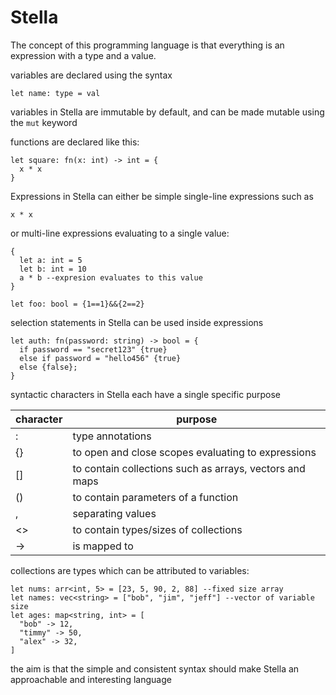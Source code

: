 # Stella

The concept of this programming language is that everything is an expression with a type and a value.


variables are declared using the syntax
```
let name: type = val
```

variables in Stella are immutable by default, and can be made mutable using the ```mut``` keyword

functions are declared like this:
```
let square: fn(x: int) -> int = {
  x * x
}
```

Expressions in Stella can either be simple single-line expressions such as 
```
x * x
```

or multi-line expressions evaluating to a single value:
```
{
  let a: int = 5
  let b: int = 10
  a * b --expresion evaluates to this value
}
```

```
let foo: bool = {1==1}&&{2==2}
```

selection statements in Stella can be used inside expressions
```
let auth: fn(password: string) -> bool = {
  if password == "secret123" {true}
  else if password = "hello456" {true}
  else {false};
}
```

syntactic characters in Stella each have a single specific purpose

| character | purpose                                                     |
|-----------|-------------------------------------------------------------|
| :         | type annotations                                            |
| {}        | to open and close scopes evaluating to expressions          |
| []        | to contain collections such as arrays, vectors and maps     |
| ()        | to contain parameters of a function                         |
| ,         | separating values                                           |
| <>        | to contain types/sizes of collections                       |
| ->        | is mapped to                                                |


collections are types which can be attributed to variables:
```
let nums: arr<int, 5> = [23, 5, 90, 2, 88] --fixed size array
let names: vec<string> = ["bob", "jim", "jeff"] --vector of variable size
let ages: map<string, int> = [
  "bob" -> 12,
  "timmy" -> 50,
  "alex" -> 32,
]

```

the aim is that the simple and consistent syntax should make Stella an approachable and interesting language
